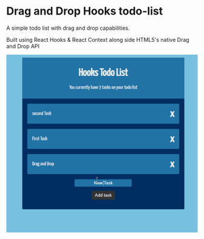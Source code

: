 # Drag and Drop Hooks todo-list

A simple todo list with drag and drop capabilities.

Built using React Hooks & React Context along side HTML5's native Drag and Drop API


![demo gif](https://github.com/melansonS/Drag-n-Drop-Hooks-todo-list/blob/master/drag-n-drop%20todo%20list.gif?raw=true)
